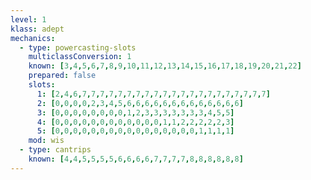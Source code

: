 ```yaml
---
level: 1
klass: adept
mechanics:
  - type: powercasting-slots
    multiclassConversion: 1
    known: [3,4,5,6,7,8,9,10,11,12,13,14,15,16,17,18,19,20,21,22]
    prepared: false
    slots:
      1: [2,4,6,7,7,7,7,7,7,7,7,7,7,7,7,7,7,7,7,7,7,7,7,7]
      2: [0,0,0,0,2,3,4,5,6,6,6,6,6,6,6,6,6,6,6,6,6]
      3: [0,0,0,0,0,0,0,0,1,2,3,3,3,3,3,3,3,4,5,5]
      4: [0,0,0,0,0,0,0,0,0,0,0,0,1,1,2,2,2,2,2,3]
      5: [0,0,0,0,0,0,0,0,0,0,0,0,0,0,0,0,1,1,1,1]
    mod: wis
  - type: cantrips
    known: [4,4,5,5,5,5,6,6,6,6,7,7,7,7,8,8,8,8,8,8]
---
```

